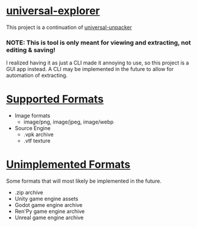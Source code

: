 
# [universal-explorer](https://github.com/Vulae/universal-explorer)

This project is a continuation of [universal-unpacker](https://github.com/Vulae/universal-unpacker)

### NOTE: This is tool is only meant for viewing and extracting, not editing & saving!

I realized having it as just a CLI made it annoying to use, so this project is a GUI app instead.
A CLI may be implemented in the future to allow for automation of extracting.

# [Supported Formats](#supported-formats)

* Image formats
    * image/png, image/jpeg, image/webp
* Source Engine
    * .vpk archive
    * .vtf texture

# [Unimplemented Formats](#unimplemented-formats)

Some formats that will most likely be implemented in the future.

* .zip archive
* Unity game engine assets
* Godot game engine archive
* Ren'Py game engine archive
* Unreal game engine archive
